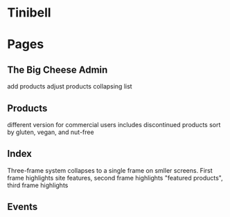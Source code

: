 # Tinibell

# Pages

## The Big Cheese Admin
add products
adjust products
    collapsing list

## Products
different version for commercial users includes discontinued products
sort by gluten, vegan, and nut-free

## Index
Three-frame system collapses to a single frame on smller screens. First frame highlights site features, second frame highlights "featured products", third frame highlights 

## Events